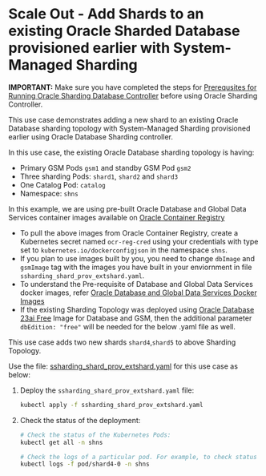 # Scale Out - Add Shards to an existing Oracle Sharded Database provisioned earlier with System-Managed Sharding

**IMPORTANT:** Make sure you have completed the steps for [Prerequsites for Running Oracle Sharding Database Controller](../../README.md#prerequsites-for-running-oracle-sharding-database-controller) before using Oracle Sharding Controller.

This use case demonstrates adding a new shard to an existing Oracle Database sharding topology with System-Managed Sharding provisioned earlier using Oracle Database Sharding controller.

In this use case, the existing Oracle Database sharding topology is having:

* Primary GSM Pods `gsm1` and standby GSM Pod `gsm2`
* Three sharding Pods: `shard1`, `shard2` and `shard3`
* One Catalog Pod: `catalog`
* Namespace: `shns`

In this example, we are using pre-built Oracle Database and Global Data Services container images available on [Oracle Container Registry](https://container-registry.oracle.com/)
  * To pull the above images from Oracle Container Registry, create a Kubernetes secret named `ocr-reg-cred` using your credentials with type set to `kubernetes.io/dockerconfigjson` in the namespace `shns`.
  * If you plan to use images built by you, you need to change `dbImage` and `gsmImage` tag with the images you have built in your enviornment in file `ssharding_shard_prov_extshard.yaml`.
  * To understand the Pre-requisite of Database and Global Data Services docker images, refer [Oracle Database and Global Data Services Docker Images](../../README.md#3-oracle-database-and-global-data-services-docker-images)
  * If the existing Sharding Topology was deployed using [Oracle Database 23ai Free](https://www.oracle.com/database/free/get-started/) Image for Database and GSM, then the additional parameter `dbEdition: "free"` will be needed for the below .yaml file as well.

This use case adds two new shards `shard4`,`shard5` to above Sharding Topology.

Use the file: [ssharding_shard_prov_extshard.yaml](./ssharding_shard_prov_extshard.yaml) for this use case as below:

1. Deploy the `ssharding_shard_prov_extshard.yaml` file:
    ```sh
    kubectl apply -f ssharding_shard_prov_extshard.yaml
    ```
2. Check the status of the deployment:
    ```sh
    # Check the status of the Kubernetes Pods:
    kubectl get all -n shns

    # Check the logs of a particular pod. For example, to check status of pod "shard4-0":
    kubectl logs -f pod/shard4-0 -n shns
